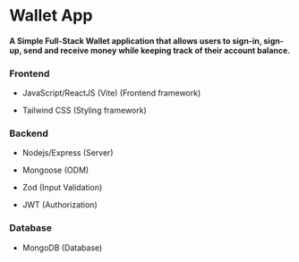 # Wallet App

#### A Simple Full-Stack Wallet application that allows users to sign-in, sign-up, send and receive money while keeping track of their account balance.

### Frontend

- JavaScript/ReactJS (Vite) (Frontend framework)

- Tailwind CSS (Styling framework)

### Backend

- Nodejs/Express (Server)

- Mongoose (ODM)

- Zod (Input Validation)

- JWT (Authorization)

### Database

- MongoDB (Database)
